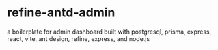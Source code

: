 # refine-antd-admin
 a boilerplate for admin dashboard built with postgresql, prisma, express, react, vite, ant design, refine, express, and node.js
